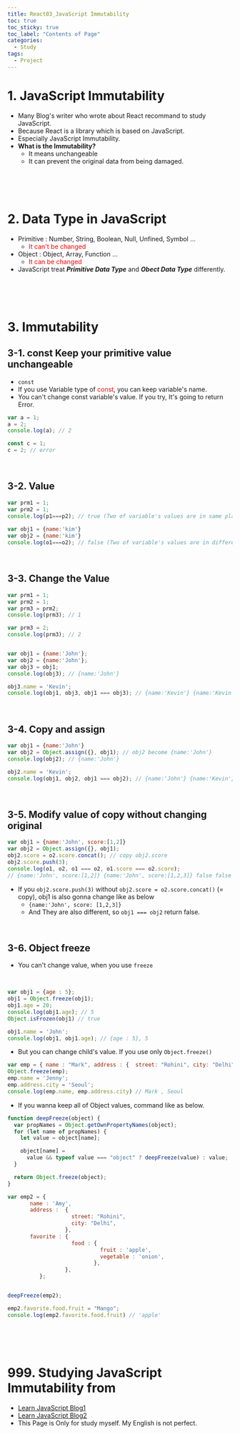 ```yaml
---
title: React03_JavaScript Immutability
toc: true
toc_sticky: true
toc_label: "Contents of Page"
categories:
  - Study
tags:
  - Project
---
```


# 1. JavaScript Immutability
* Many Blog's writer who wrote about React recommand to study JavaScript.
* Because React is a library which is based on JavaScript.
* Especially JavaScript Immutability.
* **What is the Immutability?**
  - It means unchangeable
  - It can prevent the original data from being damaged.

<br><br><br>

# 2. Data Type in JavaScript
* Primitive : Number, String, Boolean, Null, Unfined, Symbol ...
  - <span style="color:red">It can't be changed</span> 
* Object : Object, Array, Function ...
  - <span style="color:red">It can be changed</span>  
* JavaScript treat ***Primitive Data Type*** and ***Obect Data Type*** differently.

<br><br><br>

# 3. Immutability
## 3-1. const Keep your primitive value unchangeable
* `const`  
* If you use Variable type of <span style="color:red">const</span>, you can keep variable's name.
* You can't change const variable's value. If you try, It's going to return Error.

```javascript
var a = 1; 
a = 2;
console.log(a); // 2

const c = 1;
c = 2; // error
```

<br>

## 3-2. Value

```javascript
var prm1 = 1;
var prm2 = 1;
console.log(p1===p2); // true (Two of variable's values are in same place.)
 
var obj1 = {name:'kim'}
var obj2 = {name:'kim'}
console.log(o1===o2); // false (Two of variable's values are in different place.)
```

<br>

## 3-3. Change the Value

```javascript
var prm1 = 1;
var prm2 = 1;
var prm3 = prm2;
console.log(prm3); // 1

var prm3 = 2;
console.log(prm3); // 2


var obj1 = {name:'John'};
var obj2 = {name:'John'};
var obj3 = obj1; 
console.log(obj3); // {name:'John'}

obj3.name = 'Kevin';
console.log(obj1, obj3, obj1 === obj3); // {name:'Kevin'} {name:'Kevin'} true
```

<br>

## 3-4. Copy and assign

```javascript
var obj1 = {name:'John'}
var obj2 = Object.assign({}, obj1); // obj2 become {name:'John'}
console.log(obj2); // {name:'John'}

obj2.name = 'Kevin';
console.log(obj1, obj2, obj1 === obj2); // {name:'John'} {name:'Kevin'} false
```

<br>

## 3-5. Modify value of copy without changing original

```javascript
var obj1 = {name:'John', score:[1,2]}
var obj2 = Object.assign({}, obj1);
obj2.score = o2.score.concat(); // copy obj2.score
obj2.score.push(3);
console.log(o1, o2, o1 === o2, o1.score === o2.score);
// {name:'John', score:[1,2]} {name:'John', score:[1,2,3]} false false
```

* If you `obj2.score.push(3)` without `obj2.score = o2.score.concat()` (= copy),  obj1 is also gonna change like as below
  - `{name:'John', score: [1,2,3]}`  
  - And They are also different,  so `obj1 === obj2` return false.  

<br>

## 3-6. Object freeze
* You can't change value, when you use `freeze`

<br>

```javascript
var obj1 = {age : 5};
obj1 = Object.freeze(obj1);
obj1.age = 20;
console.log(obj1.age); // 5
Object.isFrozen(obj1) // true

obj1.name = 'John';
console.log(obj1, obj1.age); // {age : 5}, 5
```  

* But you can change child's value. If you use only `Object.freeze()`  

```javascript
var emp = { name : "Mark", address : {  street: "Rohini", city: "Delhi",  }, };
Object.freeze(emp);
emp.name = 'Jenny';
emp.address.city = 'Seoul';
console.log(emp.name, emp.address.city) // Mark , Seoul
```

* If you wanna keep all of Object values, command like as below.  

```javascript
function deepFreeze(object) {
  var propNames = Object.getOwnPropertyNames(object);
  for (let name of propNames) {
    let value = object[name];

    object[name] =
      value && typeof value === "object" ? deepFreeze(value) : value;
  }

  return Object.freeze(object);
}

var emp2 = {
       name : 'Amy',
       address :  {
                    street: "Rohini",
                    city: "Delhi",
                  },
       favorite : {
                    food : {
                             fruit : 'apple',
                             vegetable : 'onion',
                           },
                  },
          };


deepFreeze(emp2);

emp2.favorite.food.fruit = "Mango";
console.log(emp2.favorite.food.fruit) // 'apple'
```

<br><br><br>


# 999. Studying JavaScript Immutability from
* [Learn JavaScript Blog1](https://geniee.tistory.com/6)
* [Learn JavaScript Blog2](https://developer.mozilla.org/ko/docs/Web/JavaScript/Reference/Global_Objects/Object/freeze)
* This Page is Only for study myself. My English is not perfect.

